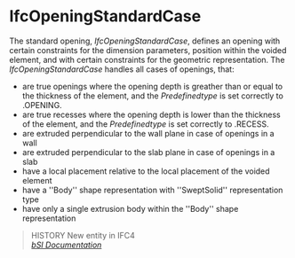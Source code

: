 IfcOpeningStandardCase
======================
The standard opening, _IfcOpeningStandardCase_, defines an opening with
certain constraints for the dimension parameters, position within the voided
element, and with certain constraints for the geometric representation. The
_IfcOpeningStandardCase_ handles all cases of openings, that:  
  
* are true openings where the opening depth is greather than or equal to the thickness of the element, and the _Predefinedtype_ is set correctly to .OPENING.  
* are true recesses where the opening depth is lower than the thickness of the element, and the _Predefinedtype_ is set correctly to .RECESS.  
* are extruded perpendicular to the wall plane in case of openings in a wall  
* are extruded perpendicular to the slab plane in case of openings in a slab  
* have a local placement relative to the local placement of the voided element  
* have a ''Body'' shape representation with ''SweptSolid'' representation type  
* have only a single extrusion body within the ''Body'' shape representation  
  
> HISTORY  New entity in IFC4  
[ _bSI
Documentation_](https://standards.buildingsmart.org/IFC/DEV/IFC4_2/FINAL/HTML/schema/ifcproductextension/lexical/ifcopeningstandardcase.htm)


